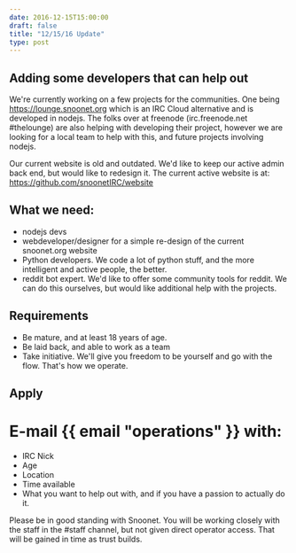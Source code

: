 ```yaml
---
date: 2016-12-15T15:00:00
draft: false
title: "12/15/16 Update"
type: post
---
```


## Adding some developers that can help out

We're currently working on a few projects for the communities. One being https://lounge.snoonet.org which is an IRC Cloud alternative and is developed in nodejs. The folks over at freenode (irc.freenode.net #thelounge) are also helping with developing their project, however we are looking for a local team to help with this, and future projects involving nodejs.

Our current website is old and outdated. We'd like to keep our active admin back end, but would like to redesign it. The current active website is at: https://github.com/snoonetIRC/website

## What we need:
- nodejs devs
- webdeveloper/designer for a simple re-design of the current snoonet.org website
- Python developers. We code a lot of python stuff, and the more intelligent and active people, the better.
- reddit bot expert. We'd like to offer some community tools for reddit. We can do this ourselves, but would like additional help with the projects.

## Requirements
- Be mature, and at least 18 years of age.
- Be laid back, and able to work as a team
- Take initiative. We'll give you freedom to be yourself and go with the flow. That's how we operate.

## Apply

# E-mail {{ email "operations" }} with:
- IRC Nick
- Age
- Location
- Time available
- What you want to help out with, and if you have a passion to actually do it.

Please be in good standing with Snoonet. You will be working closely with the staff in the #staff channel, but not given direct operator access. That will be gained in time as trust builds.
